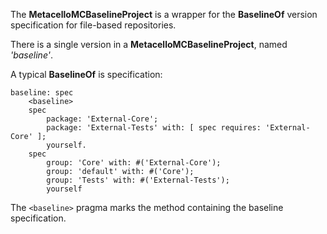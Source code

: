 The **MetacelloMCBaselineProject**  is a wrapper for the **BaselineOf** version specification for file-based repositories.

There is a single version in a **MetacelloMCBaselineProject**, named *'baseline'*.

A typical **BaselineOf** is specification:

```Smalltalk
baseline: spec
    <baseline>
    spec
        package: 'External-Core';
        package: 'External-Tests' with: [ spec requires: 'External-Core' ];
        yourself.
    spec
        group: 'Core' with: #('External-Core');
        group: 'default' with: #('Core');
        group: 'Tests' with: #('External-Tests');
        yourself
```

The `<baseline>` pragma marks the method containing the baseline specification.